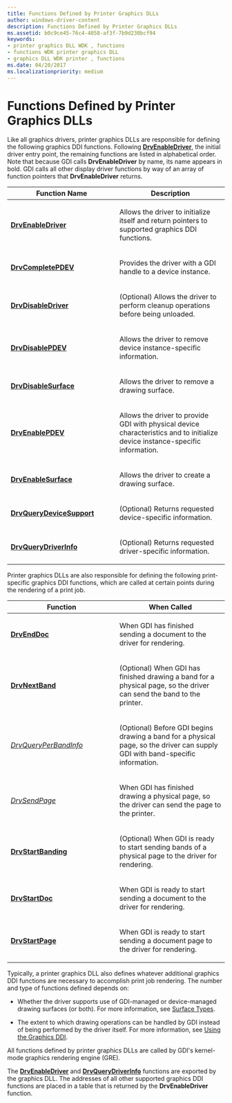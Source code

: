 ```yaml
---
title: Functions Defined by Printer Graphics DLLs
author: windows-driver-content
description: Functions Defined by Printer Graphics DLLs
ms.assetid: b0c9ce45-76c4-4058-af3f-7b9d230bcf94
keywords:
- printer graphics DLL WDK , functions
- functions WDK printer graphics DLL
- graphics DLL WDK printer , functions
ms.date: 04/20/2017
ms.localizationpriority: medium
---
```


# Functions Defined by Printer Graphics DLLs





Like all graphics drivers, printer graphics DLLs are responsible for defining the following graphics DDI functions. Following [**DrvEnableDriver**](https://msdn.microsoft.com/library/windows/hardware/ff556210), the initial driver entry point, the remaining functions are listed in alphabetical order. Note that because GDI calls **DrvEnableDriver** by name, its name appears in bold. GDI calls all other display driver functions by way of an array of function pointers that **DrvEnableDriver** returns.

<table>
<colgroup>
<col width="50%" />
<col width="50%" />
</colgroup>
<thead>
<tr class="header">
<th>Function Name</th>
<th>Description</th>
</tr>
</thead>
<tbody>
<tr class="odd">
<td><p><a href="https://msdn.microsoft.com/library/windows/hardware/ff556210" data-raw-source="[&lt;strong&gt;DrvEnableDriver&lt;/strong&gt;](https://msdn.microsoft.com/library/windows/hardware/ff556210)"><strong>DrvEnableDriver</strong></a></p></td>
<td><p>Allows the driver to initialize itself and return pointers to supported graphics DDI functions.</p></td>
</tr>
<tr class="even">
<td><p><a href="https://msdn.microsoft.com/library/windows/hardware/ff556181" data-raw-source="[&lt;strong&gt;DrvCompletePDEV&lt;/strong&gt;](https://msdn.microsoft.com/library/windows/hardware/ff556181)"><strong>DrvCompletePDEV</strong></a></p></td>
<td><p>Provides the driver with a GDI handle to a device instance.</p></td>
</tr>
<tr class="odd">
<td><p><a href="https://msdn.microsoft.com/library/windows/hardware/ff556196" data-raw-source="[&lt;strong&gt;DrvDisableDriver&lt;/strong&gt;](https://msdn.microsoft.com/library/windows/hardware/ff556196)"><strong>DrvDisableDriver</strong></a></p></td>
<td><p>(Optional) Allows the driver to perform cleanup operations before being unloaded.</p></td>
</tr>
<tr class="even">
<td><p><a href="https://msdn.microsoft.com/library/windows/hardware/ff556198" data-raw-source="[&lt;strong&gt;DrvDisablePDEV&lt;/strong&gt;](https://msdn.microsoft.com/library/windows/hardware/ff556198)"><strong>DrvDisablePDEV</strong></a></p></td>
<td><p>Allows the driver to remove device instance-specific information.</p></td>
</tr>
<tr class="odd">
<td><p><a href="https://msdn.microsoft.com/library/windows/hardware/ff556200" data-raw-source="[&lt;strong&gt;DrvDisableSurface&lt;/strong&gt;](https://msdn.microsoft.com/library/windows/hardware/ff556200)"><strong>DrvDisableSurface</strong></a></p></td>
<td><p>Allows the driver to remove a drawing surface.</p></td>
</tr>
<tr class="even">
<td><p><a href="https://msdn.microsoft.com/library/windows/hardware/ff556211" data-raw-source="[&lt;strong&gt;DrvEnablePDEV&lt;/strong&gt;](https://msdn.microsoft.com/library/windows/hardware/ff556211)"><strong>DrvEnablePDEV</strong></a></p></td>
<td><p>Allows the driver to provide GDI with physical device characteristics and to initialize device instance-specific information.</p></td>
</tr>
<tr class="odd">
<td><p><a href="https://msdn.microsoft.com/library/windows/hardware/ff556214" data-raw-source="[&lt;strong&gt;DrvEnableSurface&lt;/strong&gt;](https://msdn.microsoft.com/library/windows/hardware/ff556214)"><strong>DrvEnableSurface</strong></a></p></td>
<td><p>Allows the driver to create a drawing surface.</p></td>
</tr>
<tr class="even">
<td><p><a href="https://msdn.microsoft.com/library/windows/hardware/ff556260" data-raw-source="[&lt;strong&gt;DrvQueryDeviceSupport&lt;/strong&gt;](https://msdn.microsoft.com/library/windows/hardware/ff556260)"><strong>DrvQueryDeviceSupport</strong></a></p></td>
<td><p>(Optional) Returns requested device-specific information.</p></td>
</tr>
<tr class="odd">
<td><p><a href="https://msdn.microsoft.com/library/windows/hardware/ff556261" data-raw-source="[&lt;strong&gt;DrvQueryDriverInfo&lt;/strong&gt;](https://msdn.microsoft.com/library/windows/hardware/ff556261)"><strong>DrvQueryDriverInfo</strong></a></p></td>
<td><p>(Optional) Returns requested driver-specific information.</p></td>
</tr>
</tbody>
</table>

 

Printer graphics DLLs are also responsible for defining the following print-specific graphics DDI functions, which are called at certain points during the rendering of a print job.

<table>
<colgroup>
<col width="50%" />
<col width="50%" />
</colgroup>
<thead>
<tr class="header">
<th>Function</th>
<th>When Called</th>
</tr>
</thead>
<tbody>
<tr class="odd">
<td><p><a href="https://msdn.microsoft.com/library/windows/hardware/ff556215" data-raw-source="[&lt;strong&gt;DrvEndDoc&lt;/strong&gt;](https://msdn.microsoft.com/library/windows/hardware/ff556215)"><strong>DrvEndDoc</strong></a></p></td>
<td><p>When GDI has finished sending a document to the driver for rendering.</p></td>
</tr>
<tr class="even">
<td><p><a href="https://msdn.microsoft.com/library/windows/hardware/ff556250" data-raw-source="[&lt;strong&gt;DrvNextBand&lt;/strong&gt;](https://msdn.microsoft.com/library/windows/hardware/ff556250)"><strong>DrvNextBand</strong></a></p></td>
<td><p>(Optional) When GDI has finished drawing a band for a physical page, so the driver can send the band to the printer.</p></td>
</tr>
<tr class="odd">
<td><p><a href="https://msdn.microsoft.com/library/windows/hardware/ff556268" data-raw-source="[&lt;em&gt;DrvQueryPerBandInfo&lt;/em&gt;](https://msdn.microsoft.com/library/windows/hardware/ff556268)"><em>DrvQueryPerBandInfo</em></a></p></td>
<td><p>(Optional) Before GDI begins drawing a band for a physical page, so the driver can supply GDI with band-specific information.</p></td>
</tr>
<tr class="even">
<td><p><a href="https://msdn.microsoft.com/library/windows/hardware/ff556281" data-raw-source="[&lt;em&gt;DrvSendPage&lt;/em&gt;](https://msdn.microsoft.com/library/windows/hardware/ff556281)"><em>DrvSendPage</em></a></p></td>
<td><p>When GDI has finished drawing a physical page, so the driver can send the page to the printer.</p></td>
</tr>
<tr class="odd">
<td><p><a href="https://msdn.microsoft.com/library/windows/hardware/ff556292" data-raw-source="[&lt;strong&gt;DrvStartBanding&lt;/strong&gt;](https://msdn.microsoft.com/library/windows/hardware/ff556292)"><strong>DrvStartBanding</strong></a></p></td>
<td><p>(Optional) When GDI is ready to start sending bands of a physical page to the driver for rendering.</p></td>
</tr>
<tr class="even">
<td><p><a href="https://msdn.microsoft.com/library/windows/hardware/ff556296" data-raw-source="[&lt;strong&gt;DrvStartDoc&lt;/strong&gt;](https://msdn.microsoft.com/library/windows/hardware/ff556296)"><strong>DrvStartDoc</strong></a></p></td>
<td><p>When GDI is ready to start sending a document to the driver for rendering.</p></td>
</tr>
<tr class="odd">
<td><p><a href="https://msdn.microsoft.com/library/windows/hardware/ff556298" data-raw-source="[&lt;strong&gt;DrvStartPage&lt;/strong&gt;](https://msdn.microsoft.com/library/windows/hardware/ff556298)"><strong>DrvStartPage</strong></a></p></td>
<td><p>When GDI is ready to start sending a document page to the driver for rendering.</p></td>
</tr>
</tbody>
</table>

 

Typically, a printer graphics DLL also defines whatever additional graphics DDI functions are necessary to accomplish print job rendering. The number and type of functions defined depends on:

-   Whether the driver supports use of GDI-managed or device-managed drawing surfaces (or both). For more information, see [Surface Types](https://msdn.microsoft.com/library/windows/hardware/ff569900).

-   The extent to which drawing operations can be handled by GDI instead of being performed by the driver itself. For more information, see [Using the Graphics DDI](https://msdn.microsoft.com/library/windows/hardware/ff570139).

All functions defined by printer graphics DLLs are called by GDI's kernel-mode graphics rendering engine (GRE).

The [**DrvEnableDriver**](https://msdn.microsoft.com/library/windows/hardware/ff556210) and [**DrvQueryDriverInfo**](https://msdn.microsoft.com/library/windows/hardware/ff556261) functions are exported by the graphics DLL. The addresses of all other supported graphics DDI functions are placed in a table that is returned by the **DrvEnableDriver** function.

 

 




